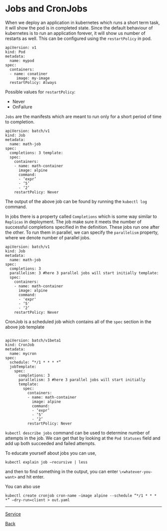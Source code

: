 # Jobs and CronJobs

When we deploy an application in kubernetes which runs a short term task, it will show the pod is in completed state.
Since the default behaviour of kubernetes is to run an application forever, it will show us number of restarts as well.
This can be configured using the `restartPolicy` in pod.

```
apiVersion: v1
kind: Pod
metadata:
  name: mypod
spec:
  containers:
  - name: conatiner
     image: my-image
  restartPolicy: Always
```

Possible values for `restartPolicy`:

- Never
- OnFailure

`Jobs` are the manifests which are meant to run only for a short period of time to completion.

```
apiVersion: batch/v1 
kind: Job 
metadata:
  name: math-job 
spec:
  completions: 3 template:
  spec:
    containers:
    - name: math-container 
      image: alpine 
      command:
      - ‘expr’
      - ‘5’
      - ‘2’ 
    restartPolicy: Never

```

The output of the above job can be found by running the `kubectl log` command.

In jobs there is a property called `Completions` which is some way similar to `Replicas` in deployment. The job make
sure it meets the number of successful completions specified in the definition. These jobs run one after the other. To
run them in parallel, we can specify the `parallelism` property, where we denote number of parallel jobs.

```
apiVersion: batch/v1 
kind: Job 
metadata:
  name: math-job 
spec:
  completions: 3 
  parallelism: 3 #here 3 parallel jobs will start initially template:
  spec:
    containers:
    - name: math-container 
      image: alpine 
      command:
      - 'expr'
      - ‘5'
      - ‘2’ 
    restartPolicy: Never

```

CronJob is a scheduled job which contains all of the `spec` section in the above job template

```

apiVersion: batch/v1beta1 
kind: CronJob 
metadata:
  name: mycron 
spec:
  schedule: “*/1 * * * *” 
  jobTemplate:
    spec:
      completions: 3 
      parallelism: 3 #here 3 parallel jobs will start initially 
      template:
        spec:
          containers:
          - name: math-container 
            image: alpine 
            command:
            - ‘expr’
            - ‘5’
            - ‘2’ 
          restartPolicy: Never

```

`kubectl describe jobs` command can be used to determine number of attempts in the job. We can get that by looking at
the `Pod Statuses` field and add up both succeeded and failed attempts.

To educate yourself about jobs you can use,

```
kubectl explain job —recursive | less
```

and then to find something in the output, you can enter `\<whatever-you-want>` and hit enter.

You can also use

```
kubectl create cronjob cron-name —image alpine --schedule “*/1 * * * *” —dry-run=client > out.yaml
```

___
[Service](services.md)

[Back](index.md)